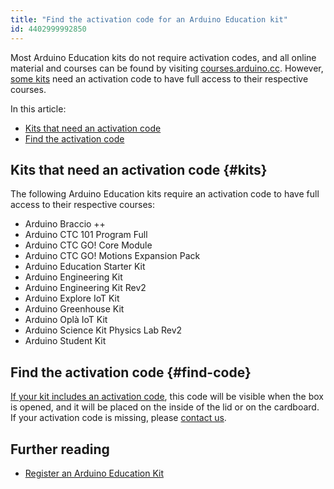 ```yaml
---
title: "Find the activation code for an Arduino Education kit"
id: 4402999992850
---
```


Most Arduino Education kits do not require activation codes, and all online material and courses can be found by visiting [courses.arduino.cc](https://www.arduino.cc/education/courses/). However, [some kits](#kits) need an activation code to have full access to their respective courses.

In this article:

* [Kits that need an activation code](#kits)
* [Find the activation code](#find-code)

## Kits that need an activation code {#kits}

The following Arduino Education kits require an activation code to have full access to their respective courses:

* Arduino Braccio ++
* Arduino CTC 101 Program Full
* Arduino CTC GO! Core Module
* Arduino CTC GO! Motions Expansion Pack
* Arduino Education Starter Kit
* Arduino Engineering Kit
* Arduino Engineering Kit Rev2
* Arduino Explore IoT Kit
* Arduino Greenhouse Kit
* Arduino Oplà IoT Kit
* Arduino Science Kit Physics Lab Rev2
* Arduino Student Kit

## Find the activation code {#find-code}

[If your kit includes an activation code](#kits), this code will be visible when the box is opened, and it will be placed on the inside of the lid or on the cardboard. If your activation code is missing, please [contact us](https://www.arduino.cc/en/contact-us/).

## Further reading

* <a class="link-chevron-right" href="https://support.arduino.cc/hc/en-us/articles/4407393580818-Register-an-Arduino-Education-Kit#fnref1">Register an Arduino Education Kit</a>
